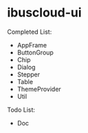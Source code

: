 # ibuscloud-ui

Completed List:
 - AppFrame
 - ButtonGroup
 - Chip
 - Dialog
 - Stepper
 - Table
 - ThemeProvider
 - Util

Todo List:
 - Doc